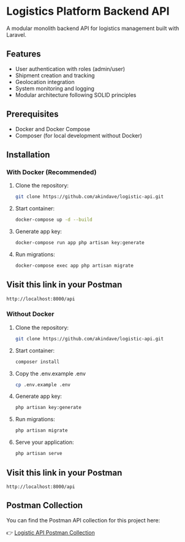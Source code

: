 # Logistics Platform Backend API

A modular monolith backend API for logistics management built with Laravel.

## Features

- User authentication with roles (admin/user)
- Shipment creation and tracking
- Geolocation integration
- System monitoring and logging
- Modular architecture following SOLID principles

## Prerequisites

- Docker and Docker Compose
- Composer (for local development without Docker)

## Installation

### With Docker (Recommended)

1. Clone the repository:
   ```bash
   git clone https://github.com/akindave/logistic-api.git
2. Start container:
   ```bash
   docker-compose up -d --build
3. Generate app key:
   ```bash
   docker-compose run app php artisan key:generate
4. Run migrations:
   ```bash
   docker-compose exec app php artisan migrate
## Visit this link in your Postman
    http://localhost:8000/api

### Without Docker

1. Clone the repository:
   ```bash
   git clone https://github.com/akindave/logistic-api.git
2. Start container:
   ```bash
   composer install
3. Copy the .env.example .env
    ```bash
    cp .env.example .env
4. Generate app key:
   ```bash
   php artisan key:generate
5. Run migrations:
   ```bash
   php artisan migrate
5. Serve your application:
   ```bash
   php artisan serve

## Visit this link in your Postman
    http://localhost:8000/api

## Postman Collection

You can find the Postman API collection for this project here:

👉 [Logistic API Postman Collection](https://github.com/akindave/logistic-api/blob/main/Haul247%20Logistic%20Api.postman_collection.json)